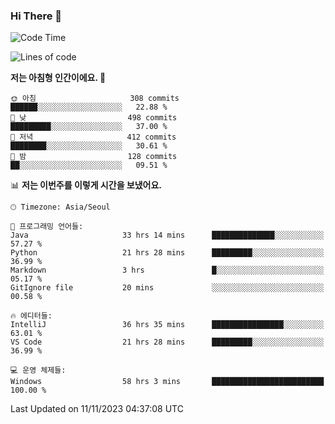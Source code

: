 ### Hi There 👋


<!---
- 👋 Hi, I’m @muyaaho
- 👀 I’m interested in ...
- 🌱 I’m currently learning ...
- 💞️ I’m looking to collaborate on ...
- 📫 How to reach me ...
--->
<!--- plz
muyaaho/muyaaho is a ✨ special ✨ repository because its `README.md` (this file) appears on your GitHub profile.
You can click the Preview link to take a look at your changes.
<a href="https://hits.seeyoufarm.com"><img src="https://hits.seeyoufarm.com/api/count/incr/badge.svg?url=https%3A%2F%2Fgithub.com%2Fejaman&count_bg=%23000000&title_bg=%23000000&icon=github.svg&icon_color=%23FFFFFF&title=Github&edge_flat=true"/></a>
   --->
   
<!--START_SECTION:waka-->
![Code Time](http://img.shields.io/badge/Code%20Time-153%20hrs%2024%20mins-blue)

![Lines of code](https://img.shields.io/badge/%EC%A0%80%EB%8A%94%20%EC%97%AC%ED%83%9C%EA%B9%8C%EC%A7%80%20-607.7%20thousand%20%EC%A4%84%EC%9D%98%20%EC%BD%94%EB%93%9C%EB%A5%BC%20%EC%9E%91%EC%84%B1%ED%96%88%EC%96%B4%EC%9A%94.-blue)

**저는 아침형 인간이에요. 🐤** 

```text
🌞 아침                     308 commits         ██████░░░░░░░░░░░░░░░░░░░   22.88 % 
🌆 낮　                     498 commits         █████████░░░░░░░░░░░░░░░░   37.00 % 
🌃 저녁                     412 commits         ████████░░░░░░░░░░░░░░░░░   30.61 % 
🌙 밤　                     128 commits         ██░░░░░░░░░░░░░░░░░░░░░░░   09.51 % 
```


📊 **저는 이번주를 이렇게 시간을 보냈어요.** 

```text
🕑︎ Timezone: Asia/Seoul

💬 프로그래밍 언어들: 
Java                     33 hrs 14 mins      ██████████████░░░░░░░░░░░   57.27 % 
Python                   21 hrs 28 mins      █████████░░░░░░░░░░░░░░░░   36.99 % 
Markdown                 3 hrs               █░░░░░░░░░░░░░░░░░░░░░░░░   05.17 % 
GitIgnore file           20 mins             ░░░░░░░░░░░░░░░░░░░░░░░░░   00.58 % 

🔥 에디터들: 
IntelliJ                 36 hrs 35 mins      ████████████████░░░░░░░░░   63.01 % 
VS Code                  21 hrs 28 mins      █████████░░░░░░░░░░░░░░░░   36.99 % 

💻 운영 체제들: 
Windows                  58 hrs 3 mins       █████████████████████████   100.00 % 
```


 Last Updated on 11/11/2023 04:37:08 UTC
<!--END_SECTION:waka-->

